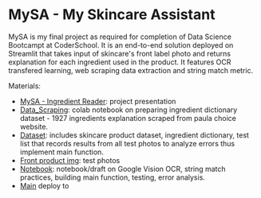 # MySA - My Skincare Assistant

MySA is my final project as required for completion of Data Science Bootcampt at CoderSchool. It is an end-to-end solution deployed on Streamlit that takes input of skincare's front label photo and returns explanation for each ingredient used in the product. It features OCR transfered learning, web scraping data extraction and string match metric.

Materials:
* [MySA - Ingredient Reader](https://github.com/nhdquyen/MySA_Ingredient_Reader/blob/main/MySA%20-%20Ingredient%20Reader.pdf): project presentation
* [Data_Scraping](https://github.com/nhdquyen/MySA_Ingredient_Reader/blob/main/Data_scraping.ipynb): colab notebook on preparing ingredient dictionary dataset - 1927 ingredients explanation scraped from paula choice website.
* [Dataset](https://github.com/nhdquyen/MySA_Ingredient_Reader/tree/main/Dataset): includes skincare product dataset, ingredient dictionary, test list that records results from all test photos to analyze errors thus implement main function.
* [Front product img](https://github.com/nhdquyen/MySA_Ingredient_Reader/tree/main/Front_product_img): test photos
* [Notebook](https://github.com/nhdquyen/MySA_Ingredient_Reader/blob/main/notebook.ipynb): notebook/draft on Google Vision OCR, string match practices, building main function, testing, error analysis.
* [Main](https://github.com/nhdquyen/MySA_Ingredient_Reader/blob/main/main.py) deploy to 



